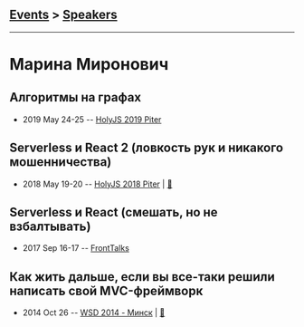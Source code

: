 ## [Events](../README.md) > [Speakers](../speakers.md)
---

# Марина Миронович

## Алгоритмы на графах
- 2019 May 24-25 -- [HolyJS 2019 Piter](https://youtu.be/Q61wpfFnYYo)    
## Serverless и React 2 (ловкость рук и никакого мошенничества)
- 2018 May 19-20 -- [HolyJS 2018 Piter](https://youtu.be/wJcXVjemrEY)  | [:notebook:](https://downloads.ctfassets.net/nn534z2fqr9f/2prL4EWA8ww2uWG26E2K22/417da3e92118c2fad465cbc75791b0ff/Marina_Miranovich_Serverless____React_2__________________________________________________________________________.pdf)  
## Serverless и React (смешать, но не взбалтывать)
- 2017 Sep 16-17 -- [FrontTalks](https://events.yandex.ru/lib/talks/4904/)    
## Как жить дальше, если вы все-таки решили написать свой MVC-фреймворк
- 2014 Oct 26 -- [WSD 2014 - Минск](http://youtu.be/jyUr2Wrw-y0)  | [:notebook:](https://wsd.events/2014/10/26/pres/mvc-framework/)  
